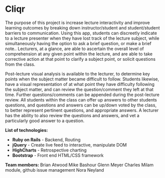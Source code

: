 # Cliqr

The purpose of this project is increase lecture interactivity and improve learning outcomes by breaking down instructor/student and student/student barriers to communication. Using this app, students can discreetly indicate to a lecture presenter when they have lost track of the lecture subject, while simultaneously having the option to ask a brief question, or make a brief note.. Lecturers, at a glance, are able to ascertain the overall level of comprehension at any given point within the lecture, and are able to take corrective action at that point to clarify a subject point, or solicit questions from the class.

Post-lecture visual analysis is available to the lecturer, to determine key points when the subject matter became difficult to follow. Students likewise, have a visual representation of at what point they have difficulty following the subject matter, and can review the question/comment they left at that time. Further questions/comments can be appended during the post-lecture review. All students within the class can offer up answers to other students questions, and questions and answers can be up/down voted by the class, to better represent pertinent questions, and appropriate answers. A lecturer has the ability to also review the questions and answers, and vet a particularly good answer to a question.

**List of technologies:**
* **Ruby on Rails** - Backend, Routing
* **jQuery** - Create live feed to interactive, manipulate DOM 
* **HighCharts** - Retrospective charting 
* **Bootstrap** - Front end HTML/CSS framework

**Team members:**
Brian Atwood
Mike Bashour
Glenn Meyer
Charles Milam module, github issue management
Nora Neyland

